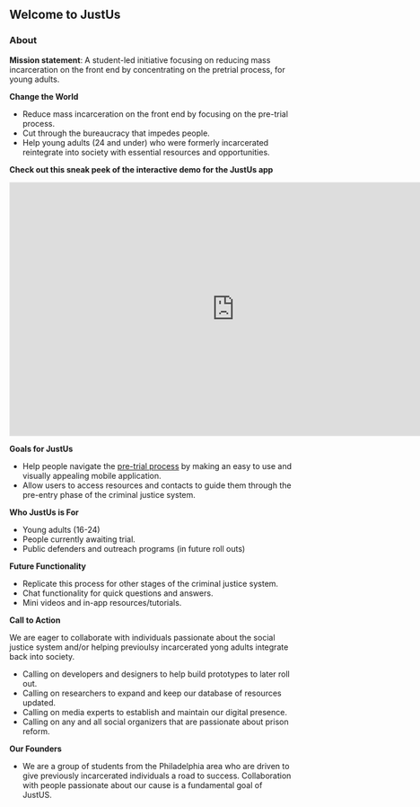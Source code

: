 ## Welcome to JustUs


### About

**Mission statement**: A student-led initiative focusing on reducing mass incarceration on the front end by concentrating on the pretrial process, for young adults. 

**Change the World**
- Reduce mass incarceration on the front end by focusing on the pre-trial process.
- Cut through the bureaucracy that impedes people.
- Help young adults (24 and under) who were formerly incarcerated reintegrate into society with essential resources and opportunities.


**Check out this sneak peek of the interactive demo for the JustUs app**


<iframe style="border: 1px solid rgba(0, 0, 0, 0.1);" width="800" height="450" src="https://www.figma.com/embed?embed_host=share&url=https%3A%2F%2Fwww.figma.com%2Fproto%2FgAGvdeiZb9oPh0HncvYm7r%2FJustUs-Demo%3Fnode-id%3D2%253A2%26scaling%3Dscale-down%26page-id%3D0%253A1" allowfullscreen></iframe>

**Goals for JustUs**
- Help people navigate the [pre-trial process](https://www.americanbar.org/content/dam/aba/images/public_education/case-diagram.png) by making an easy to use and visually appealing mobile application.
- Allow users to access resources and contacts to guide them through the pre-entry phase of the criminal justice system.

**Who JustUs is For**
- Young adults (16-24)
- People currently awaiting trial.
- Public defenders and outreach programs (in future roll outs)

**Future Functionality**
- Replicate this process for other stages of the criminal justice system.
- Chat functionality for quick questions and answers.
- Mini videos and in-app resources/tutorials. 

**Call to Action**

We are eager to collaborate with individuals passionate about the social justice system and/or helping previoulsy incarcerated yong adults integrate back into society. 
- Calling on developers and designers to help build prototypes to later roll out.
- Calling on researchers to expand and keep our database of resources updated.
- Calling on media experts to establish and maintain our digital presence. 
- Calling on any and all social organizers that are passionate about prison reform.

**Our Founders**
- We are a group of students from the Philadelphia area who are driven to give previously incarcerated individuals a road to success. Collaboration with people passionate about our cause is a fundamental goal of JustUS.  





